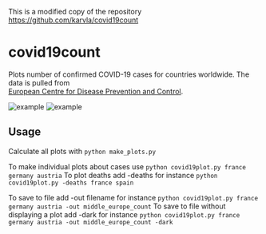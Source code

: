 This is a modified copy of the repository https://github.com/karvla/covid19count

# covid19count
Plots number of confirmed COVID-19 cases for countries worldwide. The data is pulled from 	
[European Centre for Disease Prevention and Control](https://www.ecdc.europa.eu/en/geographical-distribution-2019-ncov-cases).

![example](../../raw/master/middle_europe_count.png)
![example](../../raw/master/middle_europe_deaths.png)

## Usage
Calculate all plots with `python make_plots.py`

To make individual plots about cases use `python covid19plot.py france germany austria`
To plot deaths add -deaths for instance `python covid19plot.py -deaths france spain`

To save to file add -out filename for instance `python covid19plot.py france germany austria -out middle_europe_count`
To save to file without displaying a plot add -dark for instance `python covid19plot.py france germany austria -out middle_europe_count -dark`

